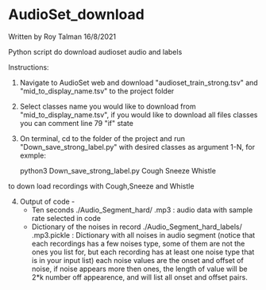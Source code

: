 # AudioSet_download
Written by Roy Talman 16/8/2021

Python script do download audioset audio and labels

Instructions:
1.  Navigate to AudioSet web and download "audioset_train_strong.tsv" and "mid_to_display_name.tsv" to the project folder 
2. Select classes name you would like to download from "mid_to_display_name.tsv", if you would like to download all files classes you can comment line 79 "if" state
3. On terminal, cd to the folder of the project and run  "Down_save_strong_label.py" with desired classes as argument 1-N, for exmple:

     python3  Down_save_strong_label.py Cough Sneeze Whistle

to down load recordings with Cough,Sneeze and Whistle

4. Output of code - 
      - Ten seconds  ./Audio_Segment_hard/ <Original Name> .mp3 : audio data with sample rate selected in code
      - Dictionary of the noises in record ./Audio_Segment_hard_labels/ <Original Name> .mp3.pickle : Dictionary with all noises in audio segment (notice that each recordings has a few noises type, some of them are not the ones you list for, but each recording has at least one noise type that is in your input list) each noise values are the onset and offset of noise, if noise appears more then ones, the length of value will be 2*k  number off appearence, and will list all onset and offset pairs.


